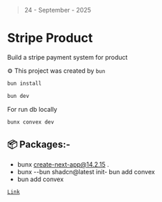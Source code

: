 > 24 - September - 2025

# Stripe Product

Build a stripe payment system for product

⚙️ This project was created by `bun`

```sh
bun install
```

```sh
bun dev
```

For run db locally

```sh
bunx convex dev
```

## 📦 Packages:-

- bunx create-next-app@14.2.15 .
- bunx --bun shadcn@latest init- bun add convex
- bun add convex

[`Link`](https://nextjs.org)
